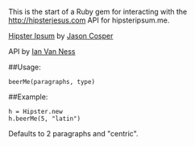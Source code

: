 This is the start of a Ruby gem for interacting with the http://hipsterjesus.com API for hipsteripsum.me.

[Hipster Ipsum](http://hipsteripsum.me) by [Jason Cosper](http://jasoncosper.com/)

API by [Ian Van Ness](http://ianvanness.com/)

##Usage: 

    beerMe(paragraphs, type)

##Example:

    h = Hipster.new
    h.beerMe(5, "latin")

Defaults to 2 paragraphs and "centric".